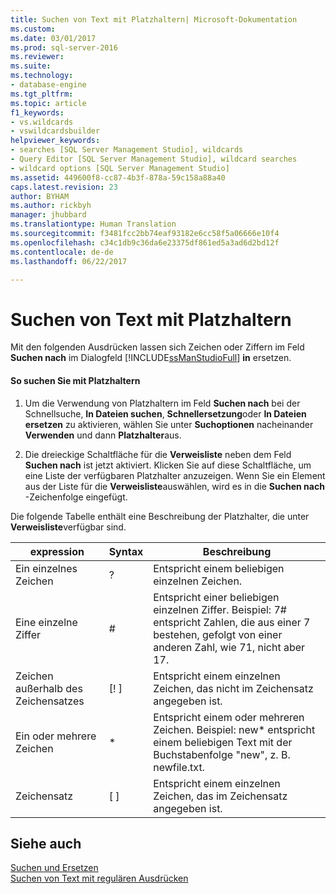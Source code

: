 ```yaml
---
title: Suchen von Text mit Platzhaltern| Microsoft-Dokumentation
ms.custom: 
ms.date: 03/01/2017
ms.prod: sql-server-2016
ms.reviewer: 
ms.suite: 
ms.technology:
- database-engine
ms.tgt_pltfrm: 
ms.topic: article
f1_keywords:
- vs.wildcards
- vswildcardsbuilder
helpviewer_keywords:
- searches [SQL Server Management Studio], wildcards
- Query Editor [SQL Server Management Studio], wildcard searches
- wildcard options [SQL Server Management Studio]
ms.assetid: 449600f8-cc87-4b3f-878a-59c158a88a40
caps.latest.revision: 23
author: BYHAM
ms.author: rickbyh
manager: jhubbard
ms.translationtype: Human Translation
ms.sourcegitcommit: f3481fcc2bb74eaf93182e6cc58f5a06666e10f4
ms.openlocfilehash: c34c1db9c36da6e23375df861ed5a3ad6d2bd12f
ms.contentlocale: de-de
ms.lasthandoff: 06/22/2017

---
```

# <a name="search-text-with-wildcards"></a>Suchen von Text mit Platzhaltern
  Mit den folgenden Ausdrücken lassen sich Zeichen oder Ziffern im Feld **Suchen nach** im Dialogfeld [!INCLUDE[ssManStudioFull](../../includes/ssmanstudiofull-md.md)] **in** ersetzen.  
  
#### <a name="to-search-using-wildcards"></a>So suchen Sie mit Platzhaltern  
  
1.  Um die Verwendung von Platzhaltern im Feld **Suchen nach** bei der Schnellsuche, **In Dateien suchen**, **Schnellersetzung**oder **In Dateien ersetzen** zu aktivieren, wählen Sie unter **Suchoptionen** nacheinander **Verwenden** und dann **Platzhalter**aus.  
  
2.  Die dreieckige Schaltfläche für die **Verweisliste** neben dem Feld **Suchen nach** ist jetzt aktiviert. Klicken Sie auf diese Schaltfläche, um eine Liste der verfügbaren Platzhalter anzuzeigen. Wenn Sie ein Element aus der Liste für die **Verweisliste**auswählen, wird es in die **Suchen nach** -Zeichenfolge eingefügt.  
  
 Die folgende Tabelle enthält eine Beschreibung der Platzhalter, die unter **Verweisliste**verfügbar sind.  
  
|expression|Syntax|Beschreibung|  
|----------------|------------|-----------------|  
|Ein einzelnes Zeichen|?|Entspricht einem beliebigen einzelnen Zeichen.|  
|Eine einzelne Ziffer|#|Entspricht einer beliebigen einzelnen Ziffer. Beispiel: 7# entspricht Zahlen, die aus einer 7 bestehen, gefolgt von einer anderen Zahl, wie 71, nicht aber 17.|  
|Zeichen außerhalb des Zeichensatzes|[! ]|Entspricht einem einzelnen Zeichen, das nicht im Zeichensatz angegeben ist.|  
|Ein oder mehrere Zeichen|*|Entspricht einem oder mehreren Zeichen. Beispiel: new* entspricht einem beliebigen Text mit der Buchstabenfolge "new", z. B. newfile.txt.|  
|Zeichensatz|[ ]|Entspricht einem einzelnen Zeichen, das im Zeichensatz angegeben ist.|  
  
## <a name="see-also"></a>Siehe auch  
 [Suchen und Ersetzen](../../relational-databases/scripting/search-and-replace.md)   
 [Suchen von Text mit regulären Ausdrücken](../../relational-databases/scripting/search-text-with-regular-expressions.md)  
  
  
